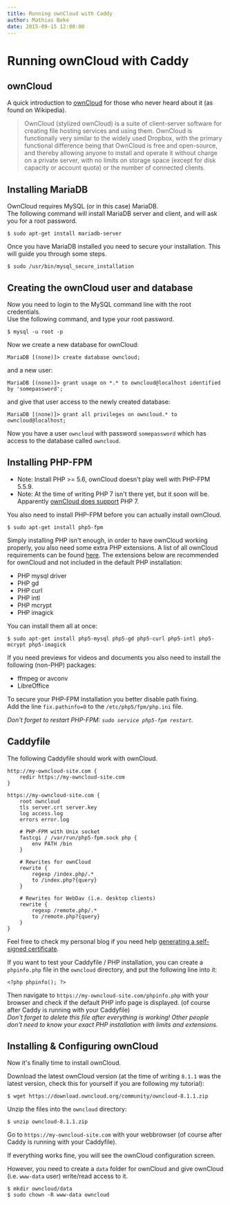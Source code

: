 ```yaml
---
title: Running ownCloud with Caddy
author: Mathias Beke
date: 2015-09-15 12:00:00
---
```


Running ownCloud with Caddy
===========================

ownCloud
--------

A quick introduction to [ownCloud](https://owncloud.org) for those who never heard about it (as found on Wikipedia).

> OwnCloud (stylized ownCloud) is a suite of client-server software for creating file hosting services and using them.
> OwnCloud is functionally very similar to the widely used Dropbox, with the primary functional difference being that OwnCloud is free and open-source, and thereby allowing anyone to install and operate it without charge on a private server, with no limits on storage space (except for disk capacity or account quota) or the number of connected clients.


Installing MariaDB
------------------

OwnCloud requires MySQL (or in this case) MariaDB.  
The following command will install MariaDB server and client, and will ask you for a root password.

    $ sudo apt-get install mariadb-server

Once you have MariaDB installed you need to secure your installation. This will guide you through some steps.

    $ sudo /usr/bin/mysql_secure_installation


Creating the ownCloud user and database
---------------------------------------

Now you need to login to the MySQL command line with the root credentials.  
Use the following command, and type your root password.

    $ mysql -u root -p

Now we create a new database for ownCloud:

    MariaDB [(none)]> create database owncloud;

and a new user:

    MariaDB [(none)]> grant usage on *.* to owncloud@localhost identified by 'somepassword';

and give that user access to the newly created database:

    MariaDB [(none)]> grant all privileges on owncloud.* to owncloud@localhost;

Now you have a user `owncloud` with password `somepassword` which has access to the database called `owncloud`.


Installing PHP-FPM
------------------

* Note: Install PHP >= 5.6, ownCloud doesn't play well with PHP-FPM 5.5.9.  
* Note: At the time of writing PHP 7 isn't there yet, but it soon will be. Apparently [ownCloud does support](https://github.com/owncloud/core/issues/16641) PHP 7.

You also need to install PHP-FPM before you can actually install ownCloud.

    $ sudo apt-get install php5-fpm

Simply installing PHP isn't enough, in order to have ownCloud working properly, you also need some extra PHP extensions.
A list of all ownCloud requirements can be found [here](https://doc.owncloud.org/server/7.0/admin_manual/installation/source_installation.html).
The extensions below are recommended for ownCloud and not included in the default PHP installation:

- PHP mysql driver
- PHP gd
- PHP curl
- PHP intl
- PHP mcrypt
- PHP imagick

You can install them all at once:

    $ sudo apt-get install php5-mysql php5-gd php5-curl php5-intl php5-mcrypt php5-imagick

If you need previews for videos and documents you also need to install the following (non-PHP) packages:

- ffmpeg or avconv
- LibreOffice


To secure your PHP-FPM installation you better disable path fixing.  
Add the line `fix.pathinfo=0` to the `/etc/php5/fpm/php.ini` file.

*Don't forget to restart PHP-FPM: `sudo service php5-fpm restart`.*

Caddyfile
---------

The following Caddyfile should work with ownCloud.

    http://my-owncloud-site.com {
        redir https://my-owncloud-site.com
    }
    
    https://my-owncloud-site.com {
        root owncloud
        tls server.crt server.key
        log access.log
        errors error.log
    
        # PHP-FPM with Unix socket
        fastcgi / /var/run/php5-fpm.sock php {
            env PATH /bin
        }
        
        # Rewrites for ownCloud
        rewrite {
            regexp /index.php/.*
            to /index.php?{query}
        }
        
        # Rewrites for WebDav (i.e. desktop clients)
        rewrite {
            regexp /remote.php/.*
            to /remote.php?{query}
        }
    }

Feel free to check my personal blog if you need help [generating a self-signed certificate](https://denbeke.be/blog/servers/creating-a-self-signed-ssl-certificate-on-linux/).

If you want to test your Caddyfile / PHP installation, you can create a `phpinfo.php` file in the `owncloud` directory, and put the following line into it:

    <?php phpinfo(); ?>

Then navigate to `https://my-owncloud-site.com/phpinfo.php` with your browser and check if the default PHP info page is displayed. (of course after Caddy is running with your Caddyfile)   
*Don't forget to delete this file after everything is working! Other people don't need to know your exact PHP installation with limits and extensions.*


Installing & Configuring ownCloud
---------------------------------

Now it's finally time to install ownCloud.

Download the latest ownCloud version (at the time of writing `8.1.1` was the latest version, check this for yourself if you are following my tutorial):

    $ wget https://download.owncloud.org/community/owncloud-8.1.1.zip

Unzip the files into the `owncloud` directory:

    $ unzip owncloud-8.1.1.zip

Go to `https://my-owncloud-site.com` with your webbrowser (of course after Caddy is running with your Caddyfile).

If everything works fine, you will see the ownCloud configuration screen.

However, you need to create a `data` folder for ownCloud and give ownCloud (i.e. `www-data` user) write/read access to it.

    $ mkdir owncloud/data
    $ sudo chown -R www-data owncloud
